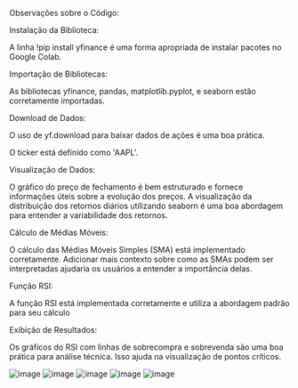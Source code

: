 Observações sobre o Código:

Instalação da Biblioteca:

A linha !pip install yfinance é uma forma apropriada de instalar pacotes no Google Colab. 

Importação de Bibliotecas:

As bibliotecas yfinance, pandas, matplotlib.pyplot, e seaborn estão corretamente importadas.

Download de Dados:

O uso de yf.download para baixar dados de ações é uma boa prática. 

O ticker está definido como 'AAPL'. 

Visualização de Dados:

O gráfico do preço de fechamento é bem estruturado e fornece informações úteis sobre a evolução dos preços.
A visualização da distribuição dos retornos diários utilizando seaborn é uma boa abordagem para entender a variabilidade dos retornos.

Cálculo de Médias Móveis:

O cálculo das Médias Móveis Simples (SMA) está implementado corretamente. Adicionar mais contexto sobre como as SMAs podem ser interpretadas ajudaria os usuários a entender a importância delas.

Função RSI:

A função RSI está implementada corretamente e utiliza a abordagem padrão para seu cálculo

Exibição de Resultados:

Os gráficos do RSI com linhas de sobrecompra e sobrevenda são uma boa prática para análise técnica. Isso ajuda na visualização de pontos críticos.

![image](https://github.com/user-attachments/assets/6c01ddaa-2c1e-405c-843b-e5dbf503ab02)
![image](https://github.com/user-attachments/assets/84df4472-b66c-4e17-a0b5-a5a8702b94e3)
![image](https://github.com/user-attachments/assets/7f0f71e7-0bcf-4ff1-9f29-957b69702c7f)
![image](https://github.com/user-attachments/assets/38e6ace3-b540-495d-a55f-5d21f2e1c1d7)
![image](https://github.com/user-attachments/assets/a40ba7bc-d21a-431f-9ac3-395c33cfa6bd)







